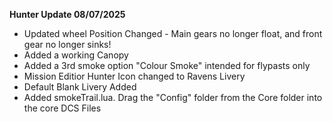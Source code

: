 **Hunter Update 08/07/2025**

* Updated wheel Position Changed - Main gears no longer float, and front gear no longer sinks!
* Added a working Canopy
* Added a 3rd smoke option "Colour Smoke" intended for flypasts only
* Mission Editior Hunter Icon changed to Ravens Livery
* Default Blank Livery Added 
* Added smokeTrail.lua. Drag the "Config" folder from the Core folder into the core DCS Files


